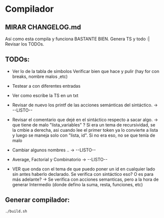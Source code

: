 # Compilador


MIRAR CHANGELOG.md
--------------------

Así como esta compila y funciona BASTANTE BIEN. Genera TS y todo :|
Revisar los TODOs.

TODOs:
--------------------
* Ver lo de la tabla de símbolos
	Verificar bien que hace y pulir (hay for con breaks, nombre malos ,etc)
* Testear a con diferentes entradas
* Ver como escribe la TS en un txt


* Revisar de nuevo los printf de las acciones semánticas del sintáctico. 
	-> --LISTO-- 
* Revisar el comentario que dejé en el sintáctico respecto a sacar algo. 
	-> que tiene de malo "lista_variables" ? Si era un tema de recursividad, se la cmbie a derecha, asi cuando lee el primer token ya lo convierte a lista y luego se maneja solo con "lista, id". Si no era eso, no se que tenía de malo
* Cambiar algunos nombres .. 
	-> --LISTO--
* Average, Factorial y Combinatorio 
	-> --LISTO--
* VER que onda con el tema de que puedo poner un id en cualquier lado sin antes haberlo declarado. Se verifica con sintáctico eso? O es para más adelante?
	-> Se verifica con acciones semanticas, pero a la hora de generar Intermedio (donde defino la suma, resta, funciones, etc)


Generar compilador:
----------------------
```sh
./build.sh
```
